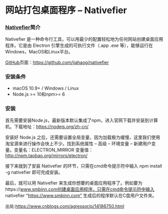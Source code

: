 # 网站打包桌面程序 – Nativefier

### [Nativefier](https://www.smbinn.com/tag/nativefier)简介

Nativefier 是一种命令行工具，可以用最少的配置轻松地为任何网站创建桌面应用程序。它是由 Electron 引擎生成的可执行文件（.app .exe 等），能够运行在Windows，MacOS和Linux平台。

[GitHub](https://www.smbinn.com/tag/github)页面：https://github.com/jiahaog/nativefier

### 安装条件

- macOS 10.9+ / Windows / Linux
- Node.js >= 10和npm>= 6

### 安装

首先需要安装Node.js，最新版本默认集成了npm，进入官网下载并安装到计算机。下载地址：https://nodejs.org/zh-cn/

安装好 Node.js 之后，还需要设置全局变量，因为加载极为缓慢，这里我们使用淘宝源来进行操作会快上不少。找到系统属性 – 高级 – 环境变量 – 新建用户变量。变量名：ELECTRON_MIRROR 变量值：http://npm.taobao.org/mirrors/electron/

接下来就到了安装 Nativefier 的环节，只需在cmd命令提示符中输入 npm install -g nativefier 即可完成安装。

最后，就可以用 Nativefier 来生成你想要的桌面应用程序了。例如要为https://www.smbinn.com创建桌面应用程序，只需在cmd命令提示符中输入 nativefier “https://www.smbinn.com” 生成后的程序默认在C盘用户文件夹。



出处:https://www.cnblogs.com/agressor/p/14186750.html

